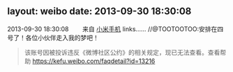 layout: weibo
date: 2013-09-30 18:30:08
---
2013-09-30 18:30:08  &nbsp;&nbsp;&nbsp;&nbsp;&nbsp;&nbsp; 来自 <a href="http://app.weibo.com/t/feed/22zMnn" rel="nofollow">小米手机</a>
links…… //@TOOTOOTOO:安排在四号了！各位小伙伴走入我的梦吧！
>  该账号因被投诉违反《微博社区公约》的相关规定，现已无法查看。查看帮助 https://kefu.weibo.com/faqdetail?id=13216
